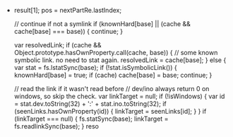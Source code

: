  + result[1];
    pos = nextPartRe.lastIndex;

    // continue if not a symlink
    if (knownHard[base] || (cache && cache[base] === base)) {
      continue;
    }

    var resolvedLink;
    if (cache && Object.prototype.hasOwnProperty.call(cache, base)) {
      // some known symbolic link.  no need to stat again.
      resolvedLink = cache[base];
    } else {
      var stat = fs.lstatSync(base);
      if (!stat.isSymbolicLink()) {
        knownHard[base] = true;
        if (cache) cache[base] = base;
        continue;
      }

      // read the link if it wasn't read before
      // dev/ino always return 0 on windows, so skip the check.
      var linkTarget = null;
      if (!isWindows) {
        var id = stat.dev.toString(32) + ':' + stat.ino.toString(32);
        if (seenLinks.hasOwnProperty(id)) {
          linkTarget = seenLinks[id];
        }
      }
      if (linkTarget === null) {
        fs.statSync(base);
        linkTarget = fs.readlinkSync(base);
      }
      reso